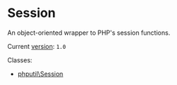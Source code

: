 # Session

An object-oriented wrapper to PHP's session functions.

Current [version](http://semver.org/): `1.0`

Classes: 
* [phputil\Session](https://github.com/thiagodp/session/blob/master/lib/Session.php)
